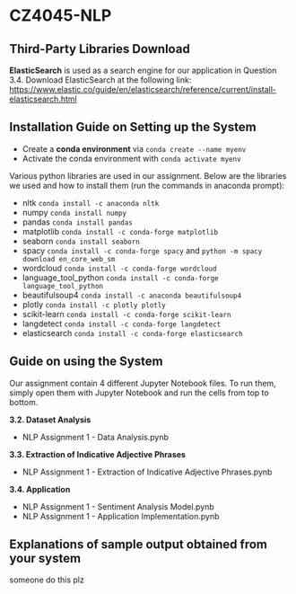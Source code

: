 # CZ4045-NLP

## Third-Party Libraries Download
**ElasticSearch** is used as a search engine for our application in Question 3.4. Download ElasticSearch at the following link:
https://www.elastic.co/guide/en/elasticsearch/reference/current/install-elasticsearch.html

## Installation Guide on Setting up the System
- Create a **conda environment** via `conda create --name myenv`
- Activate the conda environment with `conda activate myenv`

Various python libraries are used in our assignment. Below are the libraries we used and how to install them (run the commands in anaconda prompt):
- nltk `conda install -c anaconda nltk`
- numpy `conda install numpy`
- pandas `conda install pandas`
- matplotlib `conda install -c conda-forge matplotlib`
- seaborn `conda install seaborn`
- spacy `conda install -c conda-forge spacy` and `python -m spacy download en_core_web_sm`
- wordcloud `conda install -c conda-forge wordcloud`
- language_tool_python `conda install -c conda-forge language_tool_python`
- beautifulsoup4 `conda install -c anaconda beautifulsoup4`
- plotly `conda install -c plotly plotly`
- scikit-learn `conda install -c conda-forge scikit-learn`
- langdetect `conda install -c conda-forge langdetect`
- elasticsearch `conda install -c conda-forge elasticsearch`

## Guide on using the System
Our assignment contain 4 different Jupyter Notebook files. To run them, simply open them with Jupyter Notebook and run the cells from top to bottom.

**3.2. Dataset Analysis**
- NLP Assignment 1 - Data Analysis.pynb

**3.3. Extraction of Indicative Adjective Phrases**
- NLP Assignment 1 - Extraction of Indicative Adjective Phrases.pynb

**3.4. Application**
- NLP Assignment 1 - Sentiment Analysis Model.pynb
- NLP Assignment 1 - Application Implementation.pynb

## Explanations of sample output obtained from your system
someone do this plz
